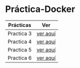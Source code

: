 # Práctica-Docker

| Prácticas | Ver |
| :------: | :------: |
| Practica 3 | [ver aquí](ejercicio3/ejercicio3.md) |
| Practica 4 | [ver aquí](ejercicio4/ejercicio4.md) |
| Practica 5 | [ver aquí](ejercicio5/ejercicio5.md) |
| Practica 6 | [ver aquí](ejercicio6/ejercicio6.md) |
